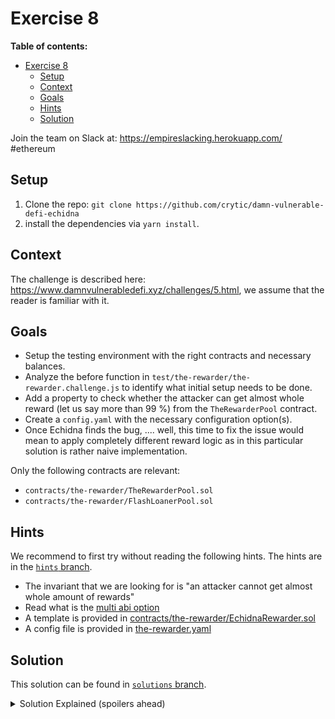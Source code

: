 # Exercise 8

**Table of contents:**

- [Exercise 8](#exercise-8)
  - [Setup](#setup)
  - [Context](#context)
  - [Goals](#goals)
  - [Hints](#hints)
  - [Solution](#solution)

Join the team on Slack at: https://empireslacking.herokuapp.com/ #ethereum

## Setup

1. Clone the repo: `git clone https://github.com/crytic/damn-vulnerable-defi-echidna`
2. install the dependencies via `yarn install`.

## Context

The challenge is described here: https://www.damnvulnerabledefi.xyz/challenges/5.html, we assume that the reader is familiar with it.

## Goals

- Setup the testing environment with the right contracts and necessary balances.
- Analyze the before function in `test/the-rewarder/the-rewarder.challenge.js` to identify what initial setup needs to be done.
- Add a property to check whether the attacker can get almost whole reward (let us say more than 99 %) from the `TheRewarderPool` contract.
- Create a `config.yaml` with the necessary configuration option(s).
- Once Echidna finds the bug, .... well, this time to fix the issue would mean to apply completely different reward logic as in this particular solution is rather naive implementation.

Only the following contracts are relevant:

- `contracts/the-rewarder/TheRewarderPool.sol`
- `contracts/the-rewarder/FlashLoanerPool.sol`

## Hints

We recommend to first try without reading the following hints. The hints are in the [`hints` branch](https://github.com/crytic/damn-vulnerable-defi-echidna/tree/hints).

- The invariant that we are looking for is "an attacker cannot get almost whole amount of rewards"
- Read what is the [multi abi option](https://github.com/crytic/building-secure-contracts/blob/master/program-analysis/echidna/common-testing-approaches.md#external-testing)
- A template is provided in [contracts/the-rewarder/EchidnaRewarder.sol](https://github.com/crytic/damn-vulnerable-defi-echidna/blob/hints/contracts/the-rewarder/EchidnaRewarder.sol)
- A config file is provided in [the-rewarder.yaml](https://github.com/crytic/damn-vulnerable-defi-echidna/blob/hints/the-rewarder.yaml)

## Solution

This solution can be found in [`solutions` branch](https://github.com/crytic/damn-vulnerable-defi-echidna/blob/solutions/contracts/the-rewarder/EchidnaRewarder.sol).

[ctf]: https://www.damnvulnerabledefi.xyz/

<details>
<summary>Solution Explained (spoilers ahead)</summary>

The goal of the rewarder challenge is to realize that an arbitrary user can call request a flash loan from `FlashLoanerPool` and borrow the whole amount of Damn Valuable Tokens (DVT) available. Then this amount of DVT can deposit into `TheRewarderPool`. By doing this, the user affects total proportion of tokens deposited in the `TheRewarderPool` (and thus gets the most of the percentage of deposited asset in that particular time on his/her side). Furthermore, if the user schedules it in the right time (once the `REWARDS_ROUND_MIN_DURATION` is reached), snapshot of users deposits is taken, the user repay immediately the loan (i.e., in the same transaction) and gets almost whole reward in return.
In fact, this can be done even if the arbitrary user has no DVT.

Echidna reveals this vulnerability by finding the right order of two function, simply calling (1) `TheRewarderPool.deposit()` (with prior approval) and (2) `TheRewarderPool.withdraw()` with the max amount of DVT borrowed in flash loan in both functions mentioned.

See example output below from Echidna:

```bash
$ echidna-test . --contract EchidnaRewarder --config ./the-rewarder.yaml
...

testRewards(): failed!💥
  Call sequence:
    *wait* Time delay: 441523 seconds Block delay: 9454
    setEnableDeposit(true) from: 0x0000000000000000000000000000000000030000
    setEnableWithdrawal(true) from: 0x0000000000000000000000000000000000030000
    flashLoan(39652220640884191256808) from: 0x0000000000000000000000000000000000030000
    testRewards() from: 0x0000000000000000000000000000000000030000

...
```

</details>
